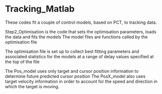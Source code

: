 # Tracking_Matlab

These codes fit a couple of control models, based on PCT, to tracking data.

Step2_Optimisation is the code that sets the optimisation parameters, loads the data and fits the models
The model files are functions called by the optimisation file

The optimisation file is set up to collect best fitting parameters and associated statistics for the models at a range of delay values specified at the top of the file

The Pos_model uses only target and cursor position information to determine future predicted cursor position
The PosX_model also uses target velocity information in order to account for the speed and direction in which the target is moving.
